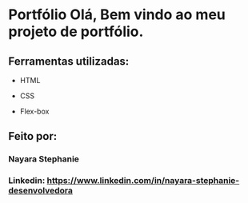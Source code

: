 # Portfólio Olá, Bem vindo ao meu projeto de portfólio.

## Ferramentas utilizadas:

* HTML

* CSS

* Flex-box

## Feito por:

### Nayara Stephanie

### Linkedin: https://www.linkedin.com/in/nayara-stephanie-desenvolvedora
